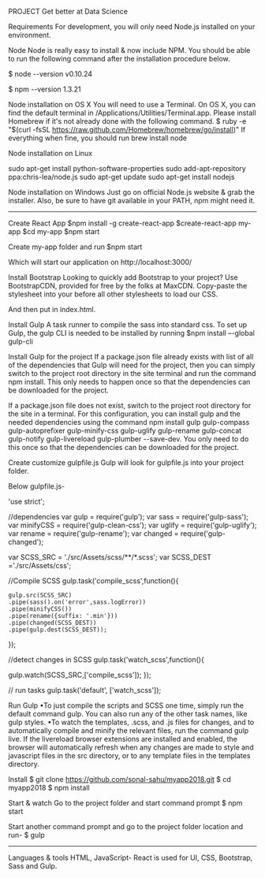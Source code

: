 PROJECT Get better at Data Science

Requirements
For development, you will only need Node.js installed on your environment. 

Node
Node is really easy to install & now include NPM. You should be able to run the following command after the installation procedure below.

$ node --version
v0.10.24

$ npm --version
1.3.21

Node installation on OS X
You will need to use a Terminal. On OS X, you can find the default terminal in /Applications/Utilities/Terminal.app.
Please install Homebrew if it's not already done with the following command.
$ ruby -e "$(curl -fsSL https://raw.github.com/Homebrew/homebrew/go/install)"
If everything when fine, you should run
brew install node

Node installation on Linux

sudo apt-get install python-software-properties
sudo add-apt-repository ppa:chris-lea/node.js
sudo apt-get update
sudo apt-get install nodejs

Node installation on Windows
Just go on official Node.js website & grab the installer. Also, be sure to have git available in your PATH, npm might need it.
________________________________________

Create React App
$npm install -g create-react-app
$create-react-app my-app
$cd my-app
$npm start

Create my-app folder and run 
$npm start

Which will start our application on http://localhost:3000/

Install Bootstrap
Looking to quickly add Bootstrap to your project? Use BootstrapCDN, provided for free by the folks at MaxCDN. 
Copy-paste the stylesheet <link> into your <head> before all other stylesheets to load our CSS.
	
<link rel="stylesheet" href="https://maxcdn.bootstrapcdn.com/bootstrap/4.0.0/css/bootstrap.min.css" integrity="sha384-Gn5384xqQ1aoWXA+058RXPxPg6fy4IWvTNh0E263XmFcJlSAwiGgFAW/dAiS6JXm" crossorigin="anonymous">
And then put in index.html.

Install Gulp
A task runner to compile the sass into standard css.
To set up Gulp, the gulp CLI is needed to be installed by running 
$npm install –-global gulp-cli

Install Gulp for the project
If a package.json file already exists with list of all of the dependencies that Gulp will need for the project, then you can simply switch to the project root directory in the site terminal and run the command npm install. This only needs to happen once so that the dependencies can be downloaded for the project.

If a package.json file does not exist, switch to the project root directory for the site in a terminal. For this configuration, you can install gulp and the needed dependencies using the command npm install gulp gulp-compass gulp-autoprefixer gulp-minify-css gulp-uglify gulp-rename gulp-concat gulp-notify gulp-livereload gulp-plumber --save-dev. You only need to do this once so that the dependencies can be downloaded for the project.

Create customize gulpfile.js
Gulp will look for gulpfile.js into your project folder.

Below gulpfile.js-

'use strict';

//dependencies
var gulp = require('gulp');
var sass = require('gulp-sass');
var minifyCSS = require('gulp-clean-css');
var uglify = require('gulp-uglify');
var rename = require('gulp-rename');
var changed = require('gulp-changed');

var SCSS_SRC = './src/Assets/scss/**/*.scss';
var SCSS_DEST ='./src/Assets/css';

//Compile SCSS
gulp.task('compile_scss',function(){
	
	gulp.src(SCSS_SRC)
	.pipe(sass().on('error',sass.logError))
	.pipe(minifyCSS())
	.pipe(rename({suffix: '.min'}))
	.pipe(changed(SCSS_DEST))
	.pipe(gulp.dest(SCSS_DEST));
	
});

//detect changes in SCSS
gulp.task('watch_scss',function(){

gulp.watch(SCSS_SRC,['compile_scss']);
});

// run tasks
gulp.task('default',  ['watch_scss']);

Run Gulp
•To just compile the scripts and SCSS one time, simply run the default command gulp. You can also run any of the other task names, like gulp styles.
•To watch the templates, .scss, and .js files for changes, and to automatically compile and minify the relevant files, run the command gulp live. If the livereload browser extensions are installed and enabled, the browser will automatically refresh when any changes are made to style and javascript files in the src directory, or to any template files in the templates directory.


Install
$ git clone https://github.com/sonal-sahu/myapp2018.git
$ cd myapp2018
$ npm install

Start & watch
Go to the project folder and start command prompt
$ npm start

Start another command prompt and go to the project folder location and run-
$ gulp
________________________________________


Languages & tools
HTML, JavaScript- React is used for UI, CSS, Bootstrap, Sass and Gulp.

